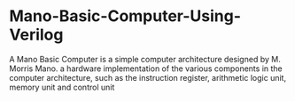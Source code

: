 # Mano-Basic-Computer-Using-Verilog
A Mano Basic Computer is a simple computer architecture designed by M. Morris Mano.  a hardware implementation of the various components in the computer architecture, such as the instruction register, arithmetic logic unit, memory unit and control unit
